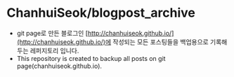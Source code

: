 

# ChanhuiSeok/blogpost_archive



* git page로 만든 블로그인 [http://chanhuiseok.github.io/](http://chanhuiseok.github.io/)에 작성되는 모든 포스팅들을 백업용으로 기록해 두는 레퍼지토리 입니다.
* This repository is created to backup all posts on git page(chanhuiseok.github.io).



